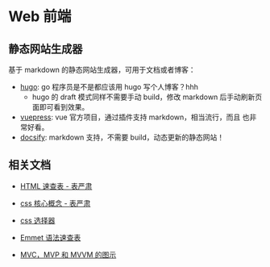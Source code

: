 # Web 前端

## 静态网站生成器

基于 markdown 的静态网站生成器，可用于文档或者博客：

- [hugo](https://github.com/gohugoio/hugo): go 程序员是不是都应该用 hugo 写个人博客？hhh
  - hugo 的 draft 模式同样不需要手动 build，修改 markdown 后手动刷新页面即可看到效果。
- [vuepress](https://github.com/vuejs/vuepress): vue 官方项目，通过插件支持 markdown，相当流行，而且
  也非常好看。
- [docsify](https://github.com/docsifyjs/docsify): markdown 支持，不需要 build，动态更新的静态网站！

## 相关文档

- [HTML 速查表 - 表严肃](https://biaoyansu.com/6.cheatsheet)
- [css 核心概念 - 表严肃](https://biaoyansu.com/9.core)
- [css 选择器](https://www.cnblogs.com/kirito-c/p/9255530.html#css-%E9%80%89%E6%8B%A9%E5%99%A8)
- [Emmet 语法速查表](https://www.w3cplus.com/tools/emmet-cheat-sheet.html)

- [MVC，MVP 和 MVVM 的图示](http://www.ruanyifeng.com/blog/2015/02/mvcmvp_mvvm.html)
